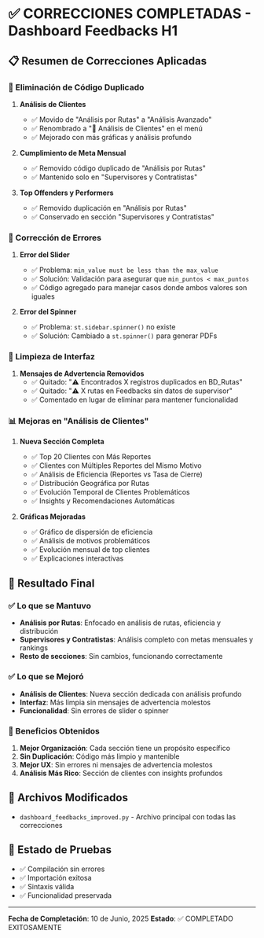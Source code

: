 # ✅ CORRECCIONES COMPLETADAS - Dashboard Feedbacks H1

## 📋 Resumen de Correcciones Aplicadas

### 🚫 Eliminación de Código Duplicado
1. **Análisis de Clientes**
   - ✅ Movido de "Análisis por Rutas" a "Análisis Avanzado" 
   - ✅ Renombrado a "🏪 Análisis de Clientes" en el menú
   - ✅ Mejorado con más gráficas y análisis profundo

2. **Cumplimiento de Meta Mensual**
   - ✅ Removido código duplicado de "Análisis por Rutas"
   - ✅ Mantenido solo en "Supervisores y Contratistas"

3. **Top Offenders y Performers**
   - ✅ Removido duplicación en "Análisis por Rutas"
   - ✅ Conservado en sección "Supervisores y Contratistas"

### 🐛 Corrección de Errores
1. **Error del Slider**
   - ✅ Problema: `min_value must be less than the max_value`
   - ✅ Solución: Validación para asegurar que `min_puntos < max_puntos`
   - ✅ Código agregado para manejar casos donde ambos valores son iguales

2. **Error del Spinner**
   - ✅ Problema: `st.sidebar.spinner()` no existe
   - ✅ Solución: Cambiado a `st.spinner()` para generar PDFs

### 🧹 Limpieza de Interfaz
1. **Mensajes de Advertencia Removidos**
   - ✅ Quitado: "⚠️ Encontrados X registros duplicados en BD_Rutas"
   - ✅ Quitado: "⚠️ X rutas en Feedbacks sin datos de supervisor"
   - ✅ Comentado en lugar de eliminar para mantener funcionalidad

### 📊 Mejoras en "Análisis de Clientes"
1. **Nueva Sección Completa**
   - ✅ Top 20 Clientes con Más Reportes
   - ✅ Clientes con Múltiples Reportes del Mismo Motivo
   - ✅ Análisis de Eficiencia (Reportes vs Tasa de Cierre)
   - ✅ Distribución Geográfica por Rutas
   - ✅ Evolución Temporal de Clientes Problemáticos
   - ✅ Insights y Recomendaciones Automáticas

2. **Gráficas Mejoradas**
   - ✅ Gráfico de dispersión de eficiencia
   - ✅ Análisis de motivos problemáticos
   - ✅ Evolución mensual de top clientes
   - ✅ Explicaciones interactivas

## 🎯 Resultado Final

### ✅ Lo que se Mantuvo
- **Análisis por Rutas**: Enfocado en análisis de rutas, eficiencia y distribución
- **Supervisores y Contratistas**: Análisis completo con metas mensuales y rankings
- **Resto de secciones**: Sin cambios, funcionando correctamente

### ✅ Lo que se Mejoró
- **Análisis de Clientes**: Nueva sección dedicada con análisis profundo
- **Interfaz**: Más limpia sin mensajes de advertencia molestos
- **Funcionalidad**: Sin errores de slider o spinner

### 🚀 Beneficios Obtenidos
1. **Mejor Organización**: Cada sección tiene un propósito específico
2. **Sin Duplicación**: Código más limpio y mantenible
3. **Mejor UX**: Sin errores ni mensajes de advertencia molestos
4. **Análisis Más Rico**: Sección de clientes con insights profundos

## 📝 Archivos Modificados
- `dashboard_feedbacks_improved.py` - Archivo principal con todas las correcciones

## 🧪 Estado de Pruebas
- ✅ Compilación sin errores
- ✅ Importación exitosa
- ✅ Sintaxis válida
- ✅ Funcionalidad preservada

---
**Fecha de Completación**: 10 de Junio, 2025
**Estado**: ✅ COMPLETADO EXITOSAMENTE
